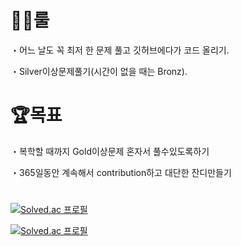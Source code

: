 # 👩‍💻룰

・어느 날도 꼭 최저 한 문제 풀고 깃허브에다가 코드 올리기. 

・Silver이상문제풀기(시간이 없을 때는 Bronz).

# 🏆목표

・복학할 때까지 Gold이상문제 혼자서 풀수있도록하기

・365일동안 계속해서 contribution하고 대단한 잔디만들기

# 

[![Solved.ac
프로필](http://mazassumnida.wtf/api/v2/generate_badge?boj=katohiro22)](https://solved.ac/{handle})

[![Solved.ac
프로필](http://mazassumnida.wtf/api/mini/generate_badge?boj=katohiro22)](https://solved.ac/{handle}) 
